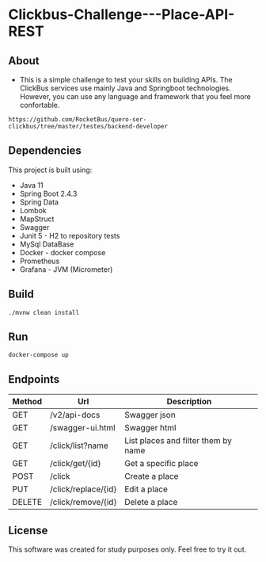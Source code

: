 # Clickbus-Challenge---Place-API-REST

## About
- This is a simple challenge to test your skills on building APIs. The ClickBus services use mainly Java and Springboot technologies. However, you can use any language and framework that you feel more confortable.
```console
https://github.com/RocketBus/quero-ser-clickbus/tree/master/testes/backend-developer
```

## Dependencies

This project is built using:

- Java 11
- Spring Boot 2.4.3
- Spring Data
- Lombok
- MapStruct
- Swagger
- Junit 5 - H2 to repository tests
- MySql DataBase
- Docker - docker compose
- Prometheus
- Grafana - JVM (Micrometer)

## Build

```console
./mvnw clean install
```

## Run
```console
docker-compose up
```

## Endpoints

|Method | 	Url		| 	Description |
|-------| ------- | ----------- |
|GET| /v2/api-docs| 	Swagger json|
|GET|/swagger-ui.html| 	Swagger html|
|GET|/click/list?name| 	List places and filter them by name|
|GET|/click/get/{id}| 	Get a specific place|
|POST|/click| 	Create a place|
|PUT|/click/replace/{id}| 	Edit a place|
|DELETE|/click/remove/{id}| 	Delete a place|

## License 

This software was created for study purposes only. Feel free to try it out.

